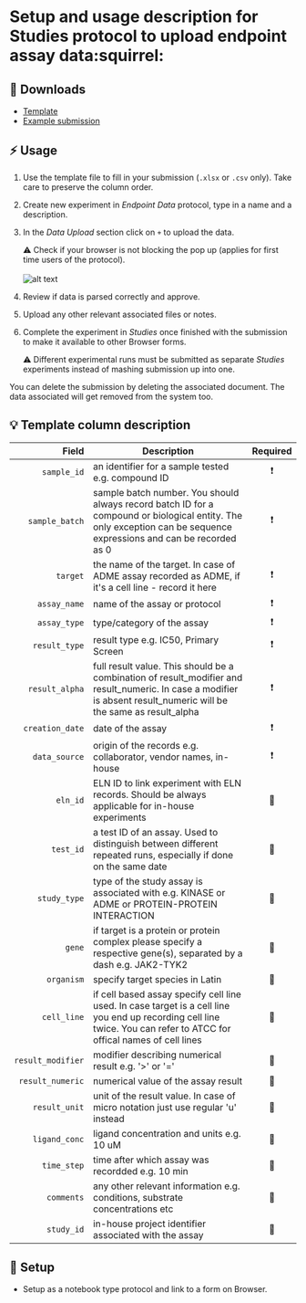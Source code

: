# Setup and usage description for Studies protocol to upload endpoint assay data:squirrel:

## :floppy_disk: Downloads
* [Template](template.xlsx)
* [Example submission](example_submission.xlsx)

## :zap: Usage
1. Use the template file to fill in your submission (`.xlsx` or `.csv` only). Take care to preserve the column order.

1. Create new experiment in *Endpoint Data* protocol, type in a name and a description.

1. In the *Data Upload* section click on `+` to upload the data.

   :warning: Check if your browser is not blocking the pop up (applies for first time users of the protocol).
<br/><br/>
   ![alt text](https://www.howtogeek.com/wp-content/uploads/2019/04/x2019-04-17_12h32_07-2.png.pagespeed.gp+jp+jw+pj+ws+js+rj+rp+rw+ri+cp+md.ic.TOnKYPJvpu.png)

1. Review if data is parsed correctly and approve.

1. Upload any other relevant associated files or notes.

1. Complete the experiment in *Studies* once finished with the submission to make it available to other Browser forms.

   :warning: Different experimental runs must be submitted as separate *Studies* experiments instead of mashing submission up into one.

You can delete the submission by deleting the associated document. The data associated will get removed from the system too.

## :bulb: Template column description

| Field | Description | Required |
| -----------: | ----------------- | :----------: |
| `sample_id` | an identifier for a sample tested e.g. compound ID | :heavy_exclamation_mark: |
| `sample_batch` | sample batch number. You should always record batch ID for a compound or biological entity. The only exception can be sequence expressions and can be recorded as 0  | :heavy_exclamation_mark: |
| `target` | the name of the target. In case of ADME assay recorded as ADME, if it's a cell line - record it here | :heavy_exclamation_mark: |
| `assay_name` | name of the assay or protocol | :heavy_exclamation_mark: |
| `assay_type` | type/category of the assay | :heavy_exclamation_mark: |
| `result_type` | result type e.g. IC50, Primary Screen | :heavy_exclamation_mark: |
| `result_alpha` | full result value. This should be a combination of result_modifier and result_numeric. In case a modifier is absent result_numeric will be the same as result_alpha | :heavy_exclamation_mark: |
| `creation_date` | date of the assay | :heavy_exclamation_mark: |
| `data_source` | origin of the records e.g. collaborator, vendor names, in-house | :heavy_exclamation_mark: |
| `eln_id` | ELN ID to link experiment with ELN records. Should be always applicable for in-house experiments | 🤔 |
| `test_id` | a test ID of an assay. Used to distinguish between different repeated runs, especially if done on the same date | 🤔 |
| `study_type` | type of the study assay is associated with e.g. KINASE or ADME or PROTEIN-PROTEIN INTERACTION | 🤔 | 
| `gene` | if target is a protein or protein complex please specify a respective gene(s), separated by a dash e.g. JAK2-TYK2 | 🤔  |
| `organism` | specify target species in Latin |  🤔 |
| `cell_line` | if cell based assay specify cell line used. In case target is a cell line you end up recording cell line twice. You can refer to ATCC for offical names of cell lines | 🤔  |
| `result_modifier` | modifier describing numerical result e.g. '>' or '=' |  🤔 |
| `result_numeric` | numerical value of the assay result |  🤔 |
| `result_unit` | unit of the result value. In case of micro notation just use regular 'u' instead |  🤔 |
| `ligand_conc` | ligand concentration and units e.g. 10 uM |  🤔 |
| `time_step` | time after which assay was recordded e.g. 10 min |  🤔 |
| `comments` | any other relevant information e.g. conditions, substrate concentrations etc |  🤔 |
| `study_id` | in-house project identifier associated with the assay |  🤔 |

## :hammer: Setup
* Setup as a notebook type protocol and link to a form on Browser.

